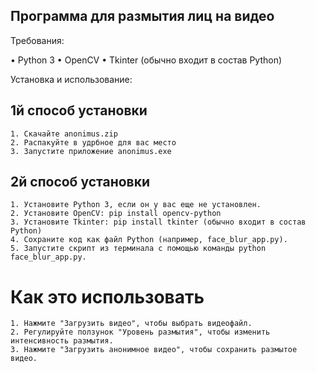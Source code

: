 ## Программа для размытия лиц на видео

Требования:

• Python 3
• OpenCV
• Tkinter (обычно входит в состав Python)

Установка и использование:

## 1й способ установки

    1. Cкачайте anonimus.zip
    2. Распакуйте в удрбное для вас место
    3. Запустите приложение anonimus.exe
    
## 2й способ установки

    1. Установите Python 3, если он у вас еще не установлен.
    2. Установите OpenCV: pip install opencv-python
    3. Установите Tkinter: pip install tkinter (обычно входит в состав Python)
    4. Сохраните код как файл Python (например, face_blur_app.py).
    5. Запустите скрипт из терминала с помощью команды python face_blur_app.py.

# Как  это использовать
    1. Нажмите "Загрузить видео", чтобы выбрать видеофайл.
    2. Регулируйте ползунок "Уровень размытия", чтобы изменить интенсивность размытия. 
    3. Нажмите "Загрузить анонимное видео", чтобы сохранить размытое видео.
    